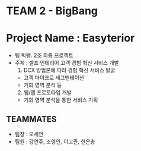# TEAM 2 - BigBang
# Project Name : Easyterior
- 팀 빅뱅. 2조 최종 프로젝트
- 주제 : 셀프 인테리어 고객 경험 혁신 서비스 개발
  1. DCX 방법론에 따라 경험 혁신 서비스 발굴
    - 고객 마이크로 세그멘테이션
    - 기회 영역 분석 등
  2. 웹/앱 프로토타입 개발
    - 기회 영역 분석을 통한 서비스 기획

## TEAMMATES
- 팀장 : 오세연
- 팀원 : 강연주, 조영인, 이고관, 한은총
